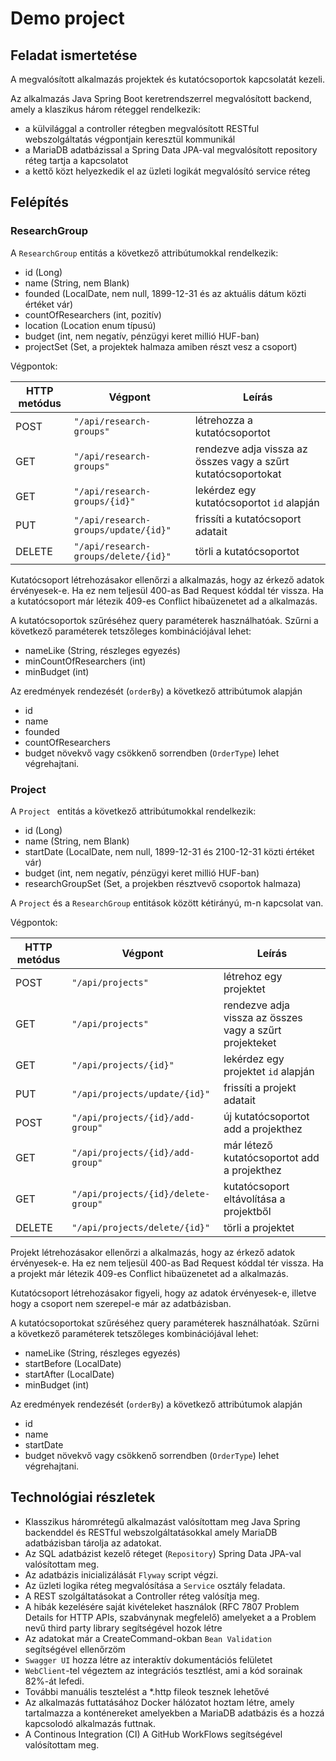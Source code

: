 # Demo project

## Feladat ismertetése

A megvalósított alkalmazás projektek és kutatócsoportok kapcsolatát kezeli.

Az alkalmazás Java Spring Boot keretrendszerrel megvalósított backend, amely a klaszikus három réteggel rendelkezik:
- a külvilággal a controller rétegben megvalósított RESTful webszolgáltatás végpontjain keresztül kommunikál
- a MariaDB adatbázissal a Spring Data JPA-val megvalósított repository réteg tartja a kapcsolatot
- a kettő közt helyezkedik el az üzleti logikát megvalósító service réteg

## Felépítés

### ResearchGroup

A `ResearchGroup` entitás a következő attribútumokkal rendelkezik:

* id (Long)
* name (String, nem Blank)
* founded (LocalDate, nem null, 1899-12-31 és az aktuális dátum közti értéket vár)
* countOfResearchers (int, pozitív)
* location (Location enum típusú)
* budget (int, nem negatív, pénzügyi keret millió HUF-ban)
* projectSet (Set, a projektek halmaza amiben részt vesz a csoport)

Végpontok: 

| HTTP metódus | Végpont                 			  | Leírás                                                        |
| ------------ | ------------------------------------ | ------------------------------------------------------------- |
| POST         | `"/api/research-groups"`        	  | létrehozza a kutatócsoportot                                  |
| GET          | `"/api/research-groups"`        	  | rendezve adja vissza az összes vagy a szűrt kutatócsoportokat |
| GET          | `"/api/research-groups/{id}"`   	  | lekérdez egy kutatócsoportot `id` alapján                     |
| PUT          | `"/api/research-groups/update/{id}"` | frissíti a kutatócsoport adatait                              |
| DELETE       | `"/api/research-groups/delete/{id}"` | törli a kutatócsoportot                                       |

Kutatócsoport létrehozásakor ellenőrzi a alkalmazás, hogy az érkező adatok érvényesek-e. Ha ez nem teljesül 400-as Bad Request kóddal tér vissza.
Ha a kutatócsoport már létezik 409-es Conflict hibaüzenetet ad a alkalmazás.
 
A kutatócsoportok szűréséhez query paraméterek használhatóak.
Szűrni a következő paraméterek tetszőleges kombinációjával lehet:
* nameLike (String, részleges egyezés)
* minCountOfResearchers (int)
* minBudget (int)

Az eredmények rendezését (`orderBy`) a következő attribútumok alapján
* id
* name
* founded
* countOfResearchers
* budget
növekvő vagy csökkenő sorrendben (`OrderType`) lehet végrehajtani.

### Project 

A `Project ` entitás a következő attribútumokkal rendelkezik:

* id (Long)
* name (String, nem Blank)
* startDate (LocalDate, nem null, 1899-12-31 és 2100-12-31 közti értéket vár)
* budget (int, nem negatív, pénzügyi keret millió HUF-ban)
* researchGroupSet (Set, a projekben résztvevő csoportok halmaza)

A `Project` és a `ResearchGroup` entitások között kétirányú, m-n kapcsolat van.

Végpontok:

| HTTP metódus | Végpont                 			 | Leírás                                                  |
| ------------ | ----------------------------------- | ------------------------------------------------------- |
| POST         | `"/api/projects"`        			 | létrehoz egy projektet                                  |
| GET          | `"/api/projects"`        			 | rendezve adja vissza az összes vagy a szűrt projekteket |
| GET          | `"/api/projects/{id}"`   			 | lekérdez egy projektet `id` alapján                     |
| PUT          | `"/api/projects/update/{id}"`   	 | frissíti a projekt adatait                              |
| POST         | `"/api/projects/{id}/add-group"`    | új kutatócsoportot add a projekthez                     |
| GET          | `"/api/projects/{id}/add-group"`    | már létező kutatócsoportot add a projekthez             |
| GET          | `"/api/projects/{id}/delete-group"` | kutatócsoport eltávolítása a projektből                 |
| DELETE       | `"/api/projects/delete/{id}"`   	 | törli a projektet                                       |


Projekt létrehozásakor ellenőrzi a alkalmazás, hogy az érkező adatok érvényesek-e. Ha ez nem teljesül 400-as Bad Request kóddal tér vissza.
Ha a projekt már létezik 409-es Conflict hibaüzenetet ad a alkalmazás.

Kutatócsoport létrehozásakor figyeli, hogy az adatok érvényesek-e, illetve hogy a csoport nem szerepel-e már az adatbázisban.
 
A kutatócsoportokat szűréséhez query paraméterek használhatóak.
Szűrni a következő paraméterek tetszőleges kombinációjával lehet:
* nameLike (String, részleges egyezés)
* startBefore (LocalDate)
* startAfter (LocalDate)
* minBudget (int)

Az eredmények rendezését (`orderBy`) a következő attribútumok alapján
* id
* name
* startDate
* budget
növekvő vagy csökkenő sorrendben (`OrderType`) lehet végrehajtani.

## Technológiai részletek

* Klasszikus háromrétegű alkalmazást valósítottam meg Java Spring backenddel és RESTful webszolgáltatásokkal amely MariaDB adatbázisban tárolja az adatokat. 
* Az SQL adatbázist kezelő réteget (`Repository`) Spring Data JPA-val valósítottam meg.
* Az adatbázis inicializálását `Flyway` script végzi.
* Az üzleti logika réteg megvalósítása a `Service` osztály feladata.
* A REST szolgáltatásokat a Controller réteg valósítja meg. 
* A hibák kezelésére saját kivételeket használok (RFC 7807 Problem Details for HTTP APIs, szabványnak megfelelő) amelyeket a a Problem nevű third party library segítségével hozok létre
* Az adatokat már a CreateCommand-okban `Bean Validation` segítségével ellenőrzöm
* `Swagger UI` hozza létre az interaktív dokumentációs felületet
* `WebClient`-tel végeztem az integrációs tesztlést, ami a kód sorainak 82%-át lefedi.
* További manuális tesztelést a *.http fileok tesznek lehetővé
* Az alkalmazás futtatásához Docker hálózatot hoztam létre, amely tartalmazza a konténereket amelyekben a MariaDB adatbázis és a hozzá kapcsolodó alkalmazás futtnak.
* A Continous Integration (CI) A GitHub WorkFlows segítségével valósítottam meg.